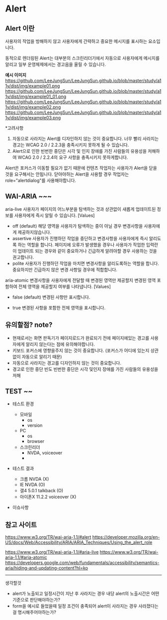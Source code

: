 <!-- $theme: gaia -->

# Alert

## Alert 이란
사용자의 작업을 방해하지 않고 사용자에게 간략하고 중요한 메시지를 표시하는 요소입니다.

동적으로 렌더링된 Alert는 대부분의 스크린리더기에서 자동으로 사용자에게 메시지를 알리고 일부 운영체제에서는 경고음을 울릴 수 있습니다.


**예시 이미지**
https://github.com/LeeJungSun/LeeJungSun.github.io/blob/master/study/a11y/dist/img/example01.png
https://github.com/LeeJungSun/LeeJungSun.github.io/blob/master/study/a11y/dist/img/example01_01.png
https://github.com/LeeJungSun/LeeJungSun.github.io/blob/master/study/a11y/dist/img/example02.png
https://github.com/LeeJungSun/LeeJungSun.github.io/blob/master/study/a11y/dist/img/example03.png

*고려사항
1. 자동으로 사라지는 Alert를 디자인하지 않는 것이 중요합니다. 너무 빨리 사라지는 경고는 WCAG 2.0 / 2.2.3을 충족시키지 못하게 될 수 있습니다.
2. Alert으로 인한 빈번한 중단은 시각 및 인지 장애를 가진 사람들의 유용성을 저해하여 WCAG 2.0 / 2.2.4의 요구 사항을 충족시키지 못하게합니다.


Alert은 포커스가 이동할 필요가 없기 때문에 컨텐츠 작업자는 사용자가 Alert을 닫을 것을 요구해서는 안됩니다. 닫아야하는 Alert을 사용할 경우 작업자는 role="alertdialog"를 사용해야합니다.



## WAI-ARIA ~~~
aria-live
사용자가 페이지의 어느부분을 탐색하는 것과 상관없이 새롭게 업데이트된 정보를 사용자에게 즉시 알릴 수 있습니다.
[Values]
- off (default)
  해당 영역을 사용자가 탐색하는 중이 아닐 경우 변경사항을 사용자에게 제공하지않습니다.
- assertive
  사용자가 진행하던 작업을 중단하고 변경사항을 사용자에게 즉시 알리도록 하는 역할을 합니다.
  페이지에 오류가 발생했을 경우나 사용자가 작업한 입력란이 업데이트 되는 경우와 같이 중요하거나 긴급하게 알려야할 경우 사용하는 것을 권고합니다.
- polite
  사용자가 진행하던 작업을 마치면 변경사항을 알리도록하는 역할을 합니다.
  중요하지만 긴급하지 않은 변경 사항일 경우에 적합합니다.


aria-atomic
변경사항을 사용자에게 전달할 때 변경된 영역만 제공할지 변경된 영역 포함하여 전체 영역을 제공할지 여부를 나타냅니다.
[Values]
- false (default)
  변경된 사항만 표시합니다.
    
- true
  변경된 사항을 포함한 전체 영역을 표시합니다.
    
  
## 유의할점? note?
- 현재로서는 화면 판독기가 페이지로드가 완료되기 전에 페이지에있는 경고를 사용자에게 알리지 않는다는 점에 유의해야합니다.
- 키보드 포커스에 영향을주지 않는 것이 중요합니다. (포커스가 어디에 있는지 상관 없이 자동으로 알리기 때문)
- 자동으로 사라지는 경고를 디자인하지 않는 것이 중요합니다.
- 경고로 인한 중단 빈도 빈번한 중단은 시각 및인지 장애를 가진 사람들의 유용성을 저해


## TEST ~~
- 테스트 환경
	- 모바일 
		- os
		- version
	- PC
		- os
		- browser
	- 스크린리더
		- NVDA, voiceover
		- 
- 테스트 결과
	- 크롬 NVDA (X)
	- IE NVDA (O)
	- 갤4 5.0.1 talkback (O)
	- 아이폰X 11.2.2 voiceover (X)

- 이슈사항






## 참고 사이트
https://www.w3.org/TR/wai-aria-1.1/#alert
https://developer.mozilla.org/en-US/docs/Web/Accessibility/ARIA/ARIA_Techniques/Using_the_alert_role

https://www.w3.org/TR/wai-aria-1.1/#aria-live
https://www.w3.org/TR/wai-aria-1.1/#aria-atomic
https://developers.google.com/web/fundamentals/accessibility/semantics-aria/hiding-and-updating-content?hl=ko


--------

생각할것
- alert가 노출되고 일정시간이 지난 후 사라지는 경우 내당 alert의 노출시간은 어떤 기준으로 판단해야하는가?
- form을 예시로 들었을때 일정 조건이 충족되어 alert이 사라지는 경우 사라졌다는걸 명시해주어야하는가?